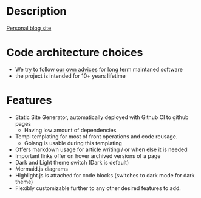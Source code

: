 # Description

[Personal blog site](https://darklab8.github.io/blog/)

# Code architecture choices

- We try to follow [our own advices](https://darklab8.github.io/blog/article/long_term_maintained_software.html) for long term maintaned software
- the project is intended for 10+ years lifetime

# Features

- Static Site Generator, automatically deployed with Github CI to github pages
  - Having low amount of dependencies
- Templ templating for most of front operations and code reusage.
  - Golang is usable during this templating
- Offers markdown usage for article writing / or when else it is needed
- Important links offer on hover archived versions of a page
- Dark and Light theme switch (Dark is default)
- Mermaid.js diagrams
- Highlight.js is attached for code blocks (switches to dark mode for dark theme)
- Flexibly customizable further to any other desired features to add.
